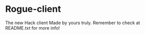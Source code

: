 # Rogue-client
The new Hack client Made by yours truly. Remember to check at README.txt for more info!

